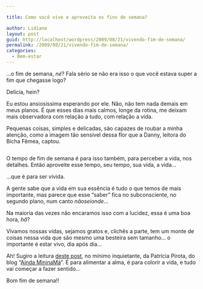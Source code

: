 ```yaml
---

title: Como você vive e aproveita os fins de semana?

author: Lidiane
layout: post
guid: http://localhost/wordpress/2009/08/21/vivendo-fim-de-semana/
permalink: /2009/08/21/vivendo-fim-de-semana/
categories:
  - Bem-estar
---
```

…o fim de semana, _né_? Fala sério se não era isso o que você estava super a fim que chegasse logo?

Delícia, hein?

Eu estou ansiosíssima esperando por ele. Não, não tem nada demais em meus planos. É que esses dias mais calmos, longe da rotina, me deixam mais observadora com relação a tudo, com relação a vida.

Pequenas coisas, simples e delicadas, são capazes de roubar a minha atenção, como a imagem tão sensível dessa flor que a Danny, leitora do Bicha Fêmea, captou.

<p style="text-align: center;">
  <img class="aligncenter" src="http://docs.google.com/File?id=ddq3z4z5_81hkv2wmhf_b" alt="" />
</p>

O tempo de fim de semana é para isso também, para perceber a vida, nos detalhes. Então aproveite esse tempo, seu tempo, sua vida, a vida…

…que é para ser vivida.

A gente sabe que a vida em sua essência é tudo o que temos de mais importante, mas parece que esse “saber” fica no subconsciente, no segundo plano, num canto _nãoseionde_&#8230;

Na maioria das vezes não encaramos isso com a lucidez, essa é uma boa hora, _hã_?

Vivamos nossas vidas, sejamos gratos e, clichês a parte, tem um monte de coisas nessa vida que são mesmo uma besteira sem tamanho&#8230; o importante é estar vivo, dia após dia&#8230;

Ah! Sugiro a leitura <a href="http://patriciapirota.blogspot.com/2009/08/viver-e-nao-ter-vergonha-de-ser-feliz.html" target="_blank">deste post</a>, no mínimo inquietante, da Patrícia Pirota, do blog “<a href="http://www.patriciapirota.blogspot.com/" target="_blank">Ainda MininaMá</a>”. É para alimentar a alma, é para colorir a vida, e tudo vai começar a fazer sentido…

Bom fim de semana!!